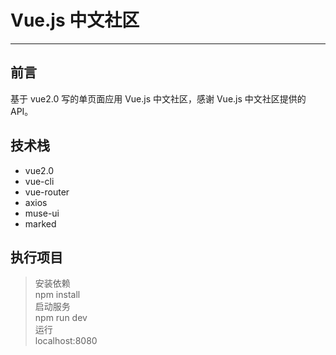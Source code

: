 # Vue.js 中文社区
---  

## 前言  

基于 vue2.0 写的单页面应用 Vue.js 中文社区，感谢 Vue.js 中文社区提供的API。

## 技术栈

- vue2.0
- vue-cli
- vue-router
- axios
- muse-ui
- marked

## 执行项目

> 安装依赖  
> npm install  
> 启动服务  
> npm run dev  
> 运行  
> localhost:8080
